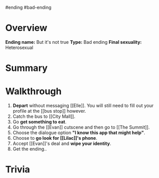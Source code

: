 #ending #bad-ending

# Overview
**Ending name:** But it's not true
**Type:** Bad ending
**Final sexuality:** Heterosexual



# Summary


# Walkthrough
1. **Depart** without messaging [[Elle]]. You will still need to fill out your profile at the [[bus stop]] however.
2. Catch the bus to [[City Mall]].
3. Go **get something to eat**.
4. Go through the [[Evan]] cutscene and then go to [[The Summit]].
5. Choose the dialogue option **"I know this app that might help"**.
6. Choose to **go look for [[Lilac]]'s phone**.
7. Accept [[Evan]]'s deal and **wipe your identity**.
8. Get the ending..

# Trivia